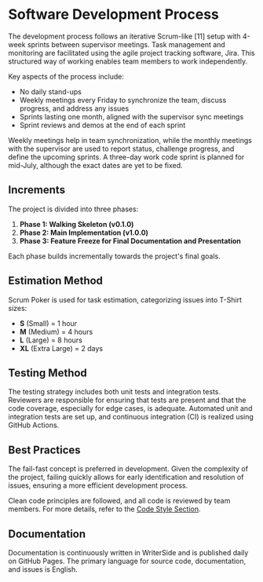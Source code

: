 # Software Development Process

The development process follows an iterative Scrum-like [11] setup with 4-week sprints between supervisor meetings. Task
management and monitoring are facilitated using the agile project tracking software, Jira. This structured way of
working enables team members to work independently.

Key aspects of the process include:

- No daily stand-ups
- Weekly meetings every Friday to synchronize the team, discuss progress, and address any issues
- Sprints lasting one month, aligned with the supervisor sync meetings
- Sprint reviews and demos at the end of each sprint

Weekly meetings help in team synchronization, while the monthly meetings with the supervisor are used to report status,
challenge progress, and define the upcoming sprints. A three-day work code sprint is planned for mid-July, although the
exact dates are yet to be fixed.

## Increments

The project is divided into three phases:

1. **Phase 1: Walking Skeleton (v0.1.0)**
2. **Phase 2: Main Implementation (v1.0.0)**
3. **Phase 3: Feature Freeze for Final Documentation and Presentation**

Each phase builds incrementally towards the project's final goals.

## Estimation Method

Scrum Poker is used for task estimation, categorizing issues into T-Shirt sizes:

- **S** (Small) = 1 hour
- **M** (Medium) = 4 hours
- **L** (Large) = 8 hours
- **XL** (Extra Large) = 2 days

## Testing Method

The testing strategy includes both unit tests and integration tests. Reviewers are responsible for ensuring that tests
are present and that the code coverage, especially for edge cases, is adequate. Automated unit and integration tests are
set up, and continuous integration (CI) is realized using GitHub Actions.

## Best Practices

The fail-fast concept is preferred in development. Given the complexity of the project, failing quickly allows for early
identification and resolution of issues, ensuring a more efficient development process.

Clean code principles are followed, and all code is reviewed by team members. For more details, refer to
the [Code Style Section](code-style-guide.md).

## Documentation

Documentation is continuously written in WriterSide and is published daily on GitHub Pages. The primary language for
source code, documentation, and issues is English.
